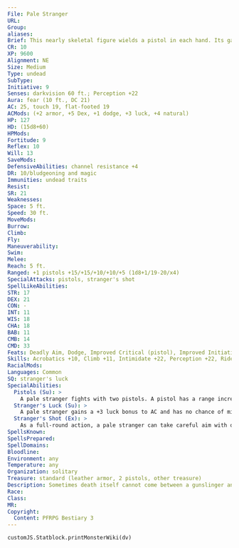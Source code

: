 ```yaml
---
File: Pale Stranger
URL: 
Group: 
aliases: 
Brief: This nearly skeletal figure wields a pistol in each hand. Its garb is dusty and weathered, and smells of old decay.
CR: 10
XP: 9600
Alignment: NE
Size: Medium
Type: undead
SubType: 
Initiative: 9
Senses: darkvision 60 ft.; Perception +22
Aura: fear (10 ft., DC 21)
AC: 25, touch 19, flat-footed 19
ACMods: (+2 armor, +5 Dex, +1 dodge, +3 luck, +4 natural)
HP: 127
HD: (15d8+60)
HPMods: 
Fortitude: 9
Reflex: 10
Will: 13
SaveMods: 
DefensiveAbilities: channel resistance +4
DR: 10/bludgeoning and magic
Immunities: undead traits
Resist: 
SR: 21
Weaknesses: 
Space: 5 ft.
Speed: 30 ft.
MoveMods: 
Burrow: 
Climb: 
Fly: 
Maneuverability: 
Swim: 
Melee: 
Reach: 5 ft.
Ranged: +1 pistols +15/+15/+10/+10/+5 (1d8+1/19-20/x4)
SpecialAttacks: pistols, stranger's shot
SpellLikeAbilities: 
STR: 17
DEX: 21
CON: -
INT: 11
WIS: 18
CHA: 18
BAB: 11
CMB: 14
CMD: 33
Feats: Deadly Aim, Dodge, Improved Critical (pistol), Improved Initiative, Improved Two- Weapon Fighting, Point-Blank Shot, Precise Shot, Quick DrawB, Two-Weapon Fighting
Skills: Acrobatics +10, Climb +11, Intimidate +22, Perception +22, Ride +15, Stealth +13, Swim +8
RacialMods: 
Languages: Common
SQ: stranger's luck
SpecialAbilities:
  Pistols (Su): >
    A pale stranger fights with two pistols. A pistol has a range increment of 20 feet and deals both bludgeoning and piercing damage. At a range of up to 20 feet, a pale stranger's pistol attacks resolve as touch attacks. While pistols normally consume bullets and black powder when fired, a pale stranger's pistols supernaturally reload the instant it fires them, allowing the undead to make multiple attacks in a round with the weapons. In addition, any pistol a pale stranger wields functions as a +1 pistol. A pale stranger does not provoke attacks of opportunity when it fires a pistol in melee, and treats pistols as light weapons for the purposes of determining penalties from two-weapon fighting. Further rules for pistols, and firearms in general, can be found in Ultimate Combat.
  Stranger's Luck (Su): >
    A pale stranger gains a +3 luck bonus to AC and has no chance of misfire when using firearms.
  Stranger's Shot (Ex): >
    As a full-round action, a pale stranger can take careful aim with one of its firearms and take a single, ruinous shot. This single shot always resolves as a touch attack, regardless of the actual range. If the pale stranger threatens a critical hit with this shot, it automatically confirms the critical hit. Regardless of whether the shot is a critical hit or not, it deals +6d6 points of damage.
SpellsKnown: 
SpellsPrepared: 
SpellDomains: 
Bloodline: 
Environment: any
Temperature: any
Organization: solitary
Treasure: standard (leather armor, 2 pistols, other treasure)
Description: Sometimes death itself cannot come between a gunslinger and its final revenge. When a gunslinger is slain by a hated enemy, or murdered before it can achieve vengeance against a hated foe, the anger and wrath can animate its remains as a vengeful undead monstrosity. When a pale stranger first rises, it seeks out the source of its anger to finish the job-thereafter, it wanders the desolate parts of the world looking for new victims to vent its unending rage upon.  A pale stranger appears much as it did in life, though desiccated and obviously undead. Rare pale strangers have the ability to hide their undead nature and appear as they did in life using veil as a constant spell-like ability (CL equals their CR). These pale strangers are often more powerful and have class levels in gunslinger or ranger, and often attract large groups of adoring bandits and followers who may or may not realize that their murderous idol is in fact an unliving horror.  A pale stranger stands 6-1/2 feet tall and weighs 130 pounds.
Race: 
Class: 
MR: 
Copyright:
  Content: PFRPG Bestiary 3
---
```

```dataviewjs
customJS.Statblock.printMonsterWiki(dv)
```
